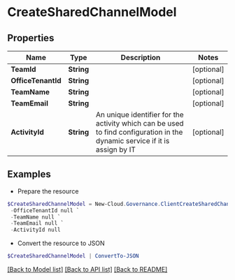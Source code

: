 # CreateSharedChannelModel
## Properties

Name | Type | Description | Notes
------------ | ------------- | ------------- | -------------
**TeamId** | **String** |  | [optional] 
**OfficeTenantId** | **String** |  | [optional] 
**TeamName** | **String** |  | [optional] 
**TeamEmail** | **String** |  | [optional] 
**ActivityId** | **String** | An unique identifier for the activity which can be used to find configuration in the dynamic service if it is assign by IT | [optional] 

## Examples

- Prepare the resource
```powershell
$CreateSharedChannelModel = New-Cloud.Governance.ClientCreateSharedChannelModel  -TeamId null `
 -OfficeTenantId null `
 -TeamName null `
 -TeamEmail null `
 -ActivityId null
```

- Convert the resource to JSON
```powershell
$CreateSharedChannelModel | ConvertTo-JSON
```

[[Back to Model list]](../README.md#documentation-for-models) [[Back to API list]](../README.md#documentation-for-api-endpoints) [[Back to README]](../README.md)

